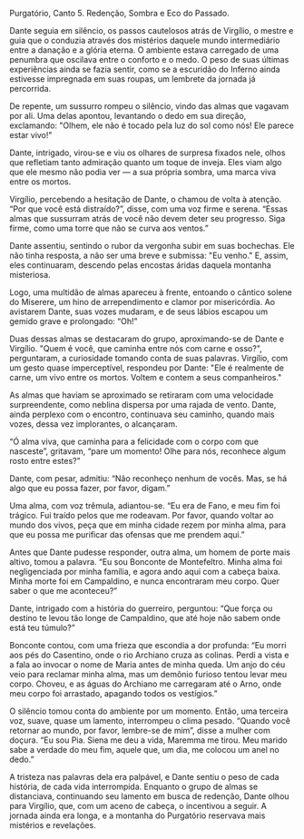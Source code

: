 Purgatório, Canto 5.
Redenção, Sombra e Eco do Passado.

Dante seguia em silêncio, os passos cautelosos atrás de Virgílio, o mestre e guia que o conduzia através dos mistérios daquele mundo intermediário entre a danação e a glória eterna. O ambiente estava carregado de uma penumbra que oscilava entre o conforto e o medo. O peso de suas últimas experiências ainda se fazia sentir, como se a escuridão do Inferno ainda estivesse impregnada em suas roupas, um lembrete da jornada já percorrida.

De repente, um sussurro rompeu o silêncio, vindo das almas que vagavam por ali. Uma delas apontou, levantando o dedo em sua direção, exclamando: "Olhem, ele não é tocado pela luz do sol como nós! Ele parece estar vivo!"

Dante, intrigado, virou-se e viu os olhares de surpresa fixados nele, olhos que refletiam tanto admiração quanto um toque de inveja. Eles viam algo que ele mesmo não podia ver — a sua própria sombra, uma marca viva entre os mortos.

Virgílio, percebendo a hesitação de Dante, o chamou de volta à atenção. “Por que você está distraído?”, disse, com uma voz firme e serena. “Essas almas que sussurram atrás de você não devem deter seu progresso. Siga firme, como uma torre que não se curva aos ventos.”

Dante assentiu, sentindo o rubor da vergonha subir em suas bochechas. Ele não tinha resposta, a não ser uma breve e submissa: "Eu venho." E, assim, eles continuaram, descendo pelas encostas áridas daquela montanha misteriosa.

Logo, uma multidão de almas apareceu à frente, entoando o cântico solene do Miserere, um hino de arrependimento e clamor por misericórdia. Ao avistarem Dante, suas vozes mudaram, e de seus lábios escapou um gemido grave e prolongado: “Oh!”

Duas dessas almas se destacaram do grupo, aproximando-se de Dante e Virgílio. "Quem é você, que caminha entre nós com carne e osso?", perguntaram, a curiosidade tomando conta de suas palavras. Virgílio, com um gesto quase imperceptível, respondeu por Dante: "Ele é realmente de carne, um vivo entre os mortos. Voltem e contem a seus companheiros."

As almas que haviam se aproximado se retiraram com uma velocidade surpreendente, como neblina dispersa por uma rajada de vento. Dante, ainda perplexo com o encontro, continuava seu caminho, quando mais vozes, dessa vez implorantes, o alcançaram.

“Ó alma viva, que caminha para a felicidade com o corpo com que nasceste”, gritavam, “pare um momento! Olhe para nós, reconhece algum rosto entre estes?”

Dante, com pesar, admitiu: “Não reconheço nenhum de vocês. Mas, se há algo que eu possa fazer, por favor, digam.”

Uma alma, com voz trêmula, adiantou-se. “Eu era de Fano, e meu fim foi trágico. Fui traído pelos que me rodeavam. Por favor, quando voltar ao mundo dos vivos, peça que em minha cidade rezem por minha alma, para que eu possa me purificar das ofensas que me prendem aqui.”

Antes que Dante pudesse responder, outra alma, um homem de porte mais altivo, tomou a palavra. “Eu sou Bonconte de Montefeltro. Minha alma foi negligenciada por minha família, e agora ando aqui com a cabeça baixa. Minha morte foi em Campaldino, e nunca encontraram meu corpo. Quer saber o que me aconteceu?”

Dante, intrigado com a história do guerreiro, perguntou: “Que força ou destino te levou tão longe de Campaldino, que até hoje não sabem onde está teu túmulo?”

Bonconte contou, com uma frieza que escondia a dor profunda: “Eu morri aos pés do Casentino, onde o rio Archiano cruza as colinas. Perdi a vista e a fala ao invocar o nome de Maria antes de minha queda. Um anjo do céu veio para reclamar minha alma, mas um demônio furioso tentou levar meu corpo. Choveu, e as águas do Archiano me carregaram até o Arno, onde meu corpo foi arrastado, apagando todos os vestígios.”

O silêncio tomou conta do ambiente por um momento. Então, uma terceira voz, suave, quase um lamento, interrompeu o clima pesado. “Quando você retornar ao mundo, por favor, lembre-se de mim”, disse a mulher com doçura. “Eu sou Pia. Siena me deu a vida, Maremma me tirou. Meu marido sabe a verdade do meu fim, aquele que, um dia, me colocou um anel no dedo.”

A tristeza nas palavras dela era palpável, e Dante sentiu o peso de cada história, de cada vida interrompida. Enquanto o grupo de almas se distanciava, continuando seu lamento em busca de redenção, Dante olhou para Virgílio, que, com um aceno de cabeça, o incentivou a seguir. A jornada ainda era longa, e a montanha do Purgatório reservava mais mistérios e revelações.